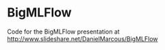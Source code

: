 # BigMLFlow
Code for the BigMLFlow presentation at http://www.slideshare.net/DanielMarcous/BigMLFlow
